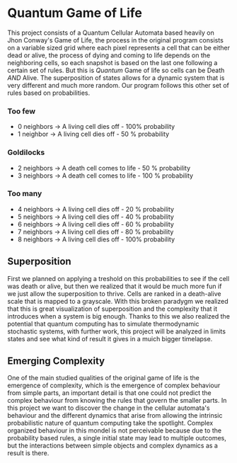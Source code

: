 # Quantum Game of Life

This project consists of a Quantum Cellular Automata based heavily on Jhon Conway's Game of Life, the process in the original program consists on a variable sized grid where each pixel represents a cell that can be either dead or alive, the process of dying and coming to life depends on the neighboring cells, so each snapshot is based on the last one following a certain set of rules. But this is _Quantum_ Game of life so cells can be Death *AND* Alive. The superposition of states allows for a dynamic system that is very different and much more random. Our program follows this other set of rules based on probabilities.

### Too few
- 0 neighbors   ->  A living cell dies off     - 100% probability
- 1 neighbor    ->  A living cell dies off     - 50 % probability

### Goldilocks
- 2 neighbors   ->  A death cell comes to life - 50 % probability
- 3 neighbors   ->  A death cell comes to life - 100 % probability

### Too many
- 4 neighbors   ->  A living cell dies off     - 20 % probability
- 5 neighbors   ->  A living cell dies off     - 40 % probability
- 6 neighbors   ->  A living cell dies off     - 60 % probability
- 7 neighbors   ->  A living cell dies off     - 80 % probability
- 8 neighbors   ->  A living cell dies off     - 100% probability

## Superposition
First we planned on applying a treshold on this probabilities to see if the cell was death or alive, but then we realized that it would be much more fun if we just allow the superposition to thrive. Cells are ranked in a death-alive scale that is mapped to a grayscale. With this broken paradygm we realized that this is great visualization of superposition and the complexity that it introduces when a system is big enough. Thanks to this we also realized the potential that quantum computing has to simulate thermodynamic stochastic systems, with further work, this project will be analyzed in limits states and see what kind of result it gives in a muich bigger timelapse.

## Emerging Complexity

One of the main studied qualities of the original game of life is the emergence of complexity, which is the emergence of complex behaviour from simple parts, an important detail is that one could not predict the complex behaviour from knowing the rules that govern the smaller parts.
In this project we want to discover the change in the cellular automata's behaviour and the different dynamics that arise from allowing the intrinsic probabilistic nature of quantum computing take the spotlight. Complex organized behaviour in this mondel is not perceivable because due to the probability based rules, a single initial state may lead to multiple outcomes, but the interactions between simple objects and complex dynamics as a result is there.
